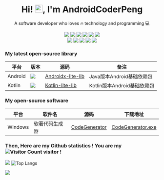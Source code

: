<!-- 标题 + 个人描述, emoji 取自: http://emojihomepage.com -->
<p align="center">
  <h1 height="200px" align="center">
    Hi! <img src="https://cdn.jsdelivr.net/gh/MaleWeb/picture/images/techblog/hi.gif" width="25">, I'm AndroidCoderPeng
  </h1>
   <p align="center">A software developer who loves 🔥 technology and programming 💻</p>
</p>

<!-- 
  技术栈标签, 小标签来自: https://shields.io/
  1. shields 链接格式: https://img.shields.io/badge/-{标签文本}-{标签背景色}?style={标签类型}&logo={标签前面 Logo}&logoColor={Logo 颜色}
  2. shields 可选 Logo 列表参考: https://github.com/simple-icons/simple-icons/blob/develop/slugs.md
-->
<div align="center">
  <img src="https://img.shields.io/badge/-Java-f6da1c?style=flat&logo=oracle&logoColor=white">
  <img src="https://img.shields.io/badge/-Kotlin-purple?style=flat&logo=kotlin&logoColor=white">
  <img src="https://img.shields.io/badge/-C Sharp-green?style=flat&logo=csharp&logoColor=white">
  <img src="https://img.shields.io/badge/-Swift-orange?style=flat&logo=swift&logoColor=white">
  <img src="https://img.shields.io/badge/-C++-grey?style=flat&logo=cplusplus&logoColor=white">
  <img src="https://img.shields.io/badge/-SQL-red?style=flat&logo=mysql&logoColor=white">
</div>
<div align="center">
  <img src="https://img.shields.io/badge/-Git-ee462c?style=flat&logo=git&logoColor=white">
  <img src="https://img.shields.io/badge/-Github-black?style=flat&logo=github&logoColor=white">
  <img src="https://img.shields.io/badge/-Spring Boot-green?style=flat&logo=springboot&logoColor=white">
  <img src="https://img.shields.io/badge/-WPF-blue?style=flat&logo=microsoft&logoColor=white">
  <img src="https://img.shields.io/badge/-Qt-green?style=flat&logo=qt&logoColor=white">
</div>

### My latest open-source library

| 平台      | 版本                                                                                                                         | 源码                                                                         | 备注                   |
|---------|----------------------------------------------------------------------------------------------------------------------------|----------------------------------------------------------------------------|----------------------|
| Android | [![](https://jitpack.io/v/AndroidCoderPeng/Androidx-lite-lib.svg)](https://jitpack.io/#AndroidCoderPeng/Androidx-lite-lib) | [Androidx-lite-lib](https://github.com/AndroidCoderPeng/Androidx-lite-lib) | Java版本Android基础依赖包   |
| Kotlin  | [![](https://jitpack.io/v/AndroidCoderPeng/Kotlin-lite-lib.svg)](https://jitpack.io/#AndroidCoderPeng/Kotlin-lite-lib)     | [Kotlin-lite-lib](https://github.com/AndroidCoderPeng/Kotlin-lite-lib)     | Kotlin版本Android基础依赖包 |

### My open-source software

| 平台      | 软件名     | 源码                                                                 | 下载地址                                                                                                       |
|---------|---------|--------------------------------------------------------------------|------------------------------------------------------------------------------------------------------------|
| Windows | 软著代码生成器 | [CodeGenerator](https://github.com/AndroidCoderPeng/CodeGenerator) | [CodeGenerator.exe](https://github.com/AndroidCoderPeng/CodeGenerator/blob/main/Example/CodeGenerator.exe) |

### Then, Here are my Github statistics ! You are my ![Visitor Count](https://profile-counter.glitch.me/AndroidCoderPeng/count.svg) visitor !

![](https://github-readme-stats.vercel.app/api?username=AndroidCoderPeng&show_icons=true&theme=aura&hide=issues)
![Top Langs](https://github-readme-stats.vercel.app/api/top-langs/?username=AndroidCoderPeng&layout=compact&theme=aura)



![](https://github-readme-activity-graph.cyclic.app/graph?username=AndroidCoderPeng)
